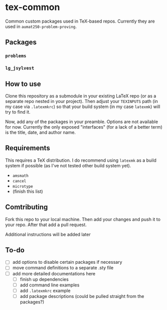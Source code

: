 # tex-common
Common custom packages used in TeX-based repos. Currently they are used in `aumat250-problem-proving`.

## Packages
### `problems`

### `lg_jsylvest`

## How to use
Clone this repository as a submodule in your existing LaTeX repo (or as a separate repo nested in your project). Then adjust your `TEXINPUTS` path (in my case via `.latexmkrc`) so that your build system (in my case `latexmk`) will try to find it.

Now, add any of the packages in your preamble. Options are not available for now. Currently the only exposed "interfaces" (for a lack of a better term) is the title, date, and author name.

## Requirements
This requires a TeX distribution. I do recommend using `latexmk` as a build system if possible (as I've not tested other build system yet).

- `amsmath`
- `cancel`
- `microtype`
- (finish this list)

## Comtributing
Fork this repo to your local machine. Then add your changes and push it to your repo. After that add a pull request.

Additional instructions will be added later

## To-do
- [ ] add options to disable certain packages if necessary
- [ ] move command definitions to a separate .sty file
- [ ] add more detailed documentations here
    - [ ] finish up dependencies
    - [ ] add command line examples
    - [ ] add `.latexmkrc` example
    - [ ] add package descriptions (could be pulled straight from the packages?)

